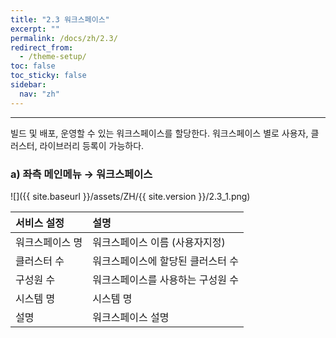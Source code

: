 ```yaml
---
title: "2.3 워크스페이스"
excerpt: ""
permalink: /docs/zh/2.3/
redirect_from:
  - /theme-setup/
toc: false
toc_sticky: false
sidebar:
  nav: "zh"
---
```


---
빌드 및 배포, 운영할 수 있는 워크스페이스를 할당한다. 워크스페이스 별로 사용자, 클러스터, 라이브러리 등록이 가능하다.

### a\) 좌측 메인메뉴 → 워크스페이스
![]({{ site.baseurl }}/assets/ZH/{{ site.version }}/2.3_1.png)

| **서비스 설정** | **설명** |
| :--------- | :------------- |
| 워크스페이스 명 | 워크스페이스 이름 \(사용자지정\) |
| 클러스터 수 | 워크스페이스에 할당된 클러스터 수 |
| 구성원 수 | 워크스페이스를 사용하는 구성원 수 |
| 시스템 명 | 시스템 명 |
| 설명 | 워크스페이스 설명 |
